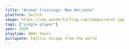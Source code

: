 ```yaml
---
title: "Animal Crossings: New Horizons"
platform: Switch
image: https://cdn.wonderfulfrog.com/images/acnh.jpg
tags: ["single player"]
year: 2020
playtime: 400+ hours
pullquote: Idyllic escape from the world
---
```

